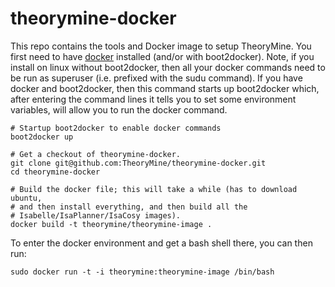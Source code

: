 theorymine-docker
=================

This repo contains the tools and Docker image to setup TheoryMine. You first need to have [docker](https://www.docker.com/) installed (and/or with boot2docker). 
Note, if you install on linux without boot2docker, then all your docker commands need to be run as superuser (i.e. prefixed with the sudu command). If you have docker and boot2docker, then this command starts up boot2docker which, after entering the command lines it tells you to set some environment variables, will allow you to run the docker command.

```
# Startup boot2docker to enable docker commands
boot2docker up

# Get a checkout of theorymine-docker.
git clone git@github.com:TheoryMine/theorymine-docker.git 
cd theorymine-docker

# Build the docker file; this will take a while (has to download ubuntu, 
# and then install everything, and then build all the
# Isabelle/IsaPlanner/IsaCosy images).
docker build -t theorymine/theorymine-image .
```

To enter the docker environment and get a bash shell there, you can then run: 
```
sudo docker run -t -i theorymine:theorymine-image /bin/bash
```
